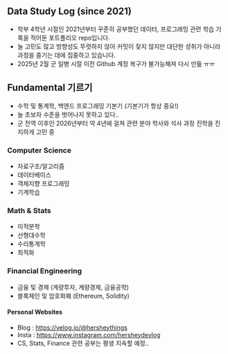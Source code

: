## Data Study Log (since 2021)
- 학부 4학년 시절인 2021년부터 꾸준히 공부했던 데이터, 프로그래밍 관련 학습 기록을 적어둔 포트폴리오 repo입니다. 
- 늘 고민도 많고 방향성도 뚜렷하지 않아 커밋이 잦지 않지만 대단한 성취가 아니라 과정을 즐기는 데에 집중하고 있습니다.
- 2025년 2월 군 일병 시절 이전 Github 계정 복구가 불가능해져 다시 만듦 ㅠㅠ

## Fundamental 기르기
- 수학 및 통계학, 백엔드 프로그래밍 기본기 (기본기가 항상 중요!)
- 늘 초보자 수준을 벗어나지 못하고 있다..
- 군 전역 이후인 2026년부터 약 4년에 걸쳐 관련 분야 학사와 석사 과정 진학을 진지하게 고민 중
 
### Computer Science
* 자료구조/알고리즘
* 데이터베이스
* 객체지향 프로그래밍
* 기계학습

### Math & Stats
* 미적분학
* 선형대수학
* 수리통계학
* 최적화

### Financial Engineering
* 금융 및 경제 (계량투자, 계량경제, 금융공학)
* 블록체인 및 암호화폐 (Ethereum, Solidity)

#### Personal Websites
* Blog : https://velog.io/@hersheythings
* Insta : https://www.instagram.com/hersheydevlog
* CS, Stats, Finance 관련 공부는 평생 지속할 예정..
